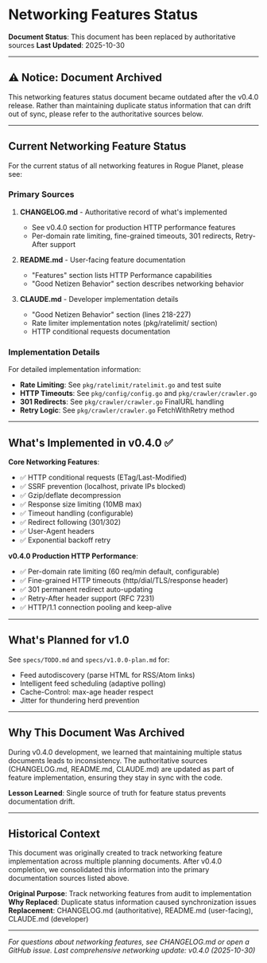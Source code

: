 # Networking Features Status

**Document Status**: This document has been replaced by authoritative sources
**Last Updated**: 2025-10-30

---

## ⚠️ Notice: Document Archived

This networking features status document became outdated after the v0.4.0 release. Rather than maintaining duplicate status information that can drift out of sync, please refer to the authoritative sources below.

---

## Current Networking Feature Status

For the current status of all networking features in Rogue Planet, please see:

### Primary Sources

1. **CHANGELOG.md** - Authoritative record of what's implemented
   - See v0.4.0 section for production HTTP performance features
   - Per-domain rate limiting, fine-grained timeouts, 301 redirects, Retry-After support

2. **README.md** - User-facing feature documentation
   - "Features" section lists HTTP Performance capabilities
   - "Good Netizen Behavior" section describes networking behavior

3. **CLAUDE.md** - Developer implementation details
   - "Good Netizen Behavior" section (lines 218-227)
   - Rate limiter implementation notes (pkg/ratelimit/ section)
   - HTTP conditional requests documentation

### Implementation Details

For detailed implementation information:

- **Rate Limiting**: See `pkg/ratelimit/ratelimit.go` and test suite
- **HTTP Timeouts**: See `pkg/config/config.go` and `pkg/crawler/crawler.go`
- **301 Redirects**: See `pkg/crawler/crawler.go` FinalURL handling
- **Retry Logic**: See `pkg/crawler/crawler.go` FetchWithRetry method

---

## What's Implemented in v0.4.0 ✅

**Core Networking Features**:
- ✅ HTTP conditional requests (ETag/Last-Modified)
- ✅ SSRF prevention (localhost, private IPs blocked)
- ✅ Gzip/deflate decompression
- ✅ Response size limiting (10MB max)
- ✅ Timeout handling (configurable)
- ✅ Redirect following (301/302)
- ✅ User-Agent headers
- ✅ Exponential backoff retry

**v0.4.0 Production HTTP Performance**:
- ✅ Per-domain rate limiting (60 req/min default, configurable)
- ✅ Fine-grained HTTP timeouts (http/dial/TLS/response header)
- ✅ 301 permanent redirect auto-updating
- ✅ Retry-After header support (RFC 7231)
- ✅ HTTP/1.1 connection pooling and keep-alive

---

## What's Planned for v1.0

See `specs/TODO.md` and `specs/v1.0.0-plan.md` for:
- Feed autodiscovery (parse HTML for RSS/Atom links)
- Intelligent feed scheduling (adaptive polling)
- Cache-Control: max-age header respect
- Jitter for thundering herd prevention

---

## Why This Document Was Archived

During v0.4.0 development, we learned that maintaining multiple status documents leads to inconsistency. The authoritative sources (CHANGELOG.md, README.md, CLAUDE.md) are updated as part of feature implementation, ensuring they stay in sync with the code.

**Lesson Learned**: Single source of truth for feature status prevents documentation drift.

---

## Historical Context

This document was originally created to track networking feature implementation across multiple planning documents. After v0.4.0 completion, we consolidated this information into the primary documentation sources listed above.

**Original Purpose**: Track networking features from audit to implementation
**Why Replaced**: Duplicate status information caused synchronization issues
**Replacement**: CHANGELOG.md (authoritative), README.md (user-facing), CLAUDE.md (developer)

---

*For questions about networking features, see CHANGELOG.md or open a GitHub issue.*
*Last comprehensive networking update: v0.4.0 (2025-10-30)*
